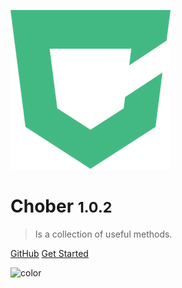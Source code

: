 ![logo](_media/logo.png)

# Chober <small>1.0.2</small>

> Is a collection of useful methods.

[GitHub](https://github.com/BrooonS/chober)
[Get Started](#choberjs)

![color](#fff)
